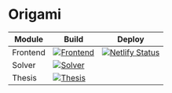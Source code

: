 # Origami

| Module | Build | Deploy |
| ---- | ---- | --- |
| Frontend | [![Frontend](https://github.com/maciekmm/origami/workflows/Frontend/badge.svg)](https://github.com/maciekmm/origami/actions?query=workflow%3AFrontend) | [![Netlify Status](https://api.netlify.com/api/v1/badges/6771f61e-c7a4-4dd0-b965-b41e1e6f4029/deploy-status)](https://app.netlify.com/sites/origuide/deploys) |
| Solver | [![Solver](https://github.com/maciekmm/origami/workflows/Solver/badge.svg)](https://github.com/maciekmm/origami/actions?query=workflow%3ASolver) | |
| Thesis | [![Thesis](https://github.com/maciekmm/origami/workflows/Thesis/badge.svg)](https://github.com/maciekmm/origami/actions?query=workflow%3AThesis) ||